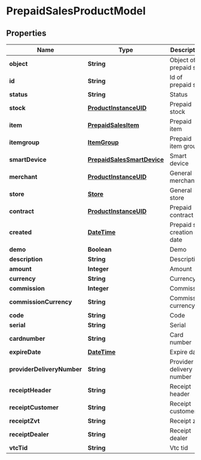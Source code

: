 
# PrepaidSalesProductModel

## Properties
Name | Type | Description | Notes
------------ | ------------- | ------------- | -------------
**object** | **String** | Object of prepaid sale | 
**id** | **String** | Id of prepaid sale | 
**status** | **String** | Status | 
**stock** | [**ProductInstanceUID**](ProductInstanceUID.md) | Prepaid stock | 
**item** | [**PrepaidSalesItem**](PrepaidSalesItem.md) | Prepaid item | 
**itemgroup** | [**ItemGroup**](ItemGroup.md) | Prepaid item group | 
**smartDevice** | [**PrepaidSalesSmartDevice**](PrepaidSalesSmartDevice.md) | Smart device | 
**merchant** | [**ProductInstanceUID**](ProductInstanceUID.md) | General merchant | 
**store** | [**Store**](Store.md) | General store | 
**contract** | [**ProductInstanceUID**](ProductInstanceUID.md) | Prepaid contract | 
**created** | [**DateTime**](DateTime.md) | Prepaid sale creation date | 
**demo** | **Boolean** | Demo | 
**description** | **String** | Description | 
**amount** | **Integer** | Amount | 
**currency** | **String** | Currency | 
**commission** | **Integer** | Commission | 
**commissionCurrency** | **String** | Commission currency | 
**code** | **String** | Code | 
**serial** | **String** | Serial | 
**cardnumber** | **String** | Card number | 
**expireDate** | [**DateTime**](DateTime.md) | Expire date | 
**providerDeliveryNumber** | **String** | Provider delivery number | 
**receiptHeader** | **String** | Receipt header | 
**receiptCustomer** | **String** | Receipt customer | 
**receiptZvt** | **String** | Receipt zvt | 
**receiptDealer** | **String** | Receipt dealer | 
**vtcTid** | **String** | Vtc tid | 



